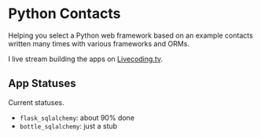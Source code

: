 # Python Contacts
Helping you select a Python web framework based on an example 
contacts written many times with various frameworks and ORMs.

I live stream building the apps on 
[Livecoding.tv](https://www.livecoding.tv/mattmakai).


## App Statuses
Current statuses.

* `flask_sqlalchemy`: about 90% done
* `bottle_sqlalchemy`: just a stub
